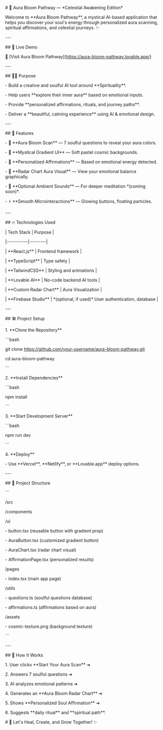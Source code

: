 \# 🌸 Aura Bloom Pathway — \*Celestial Awakening Edition\*

Welcome to \*\*Aura Bloom Pathway\*\*, a mystical AI-based application that helps you discover your soul's energy through personalized aura scanning, spiritual affirmations, and celestial journeys. ✨

\---

\## 🌟 Live Demo

🔗 \[Visit Aura Bloom Pathway\](https://aura-bloom-pathway.lovable.app/)

\---

\## 🧘‍♀️ Purpose

\- Build a creative and soulful AI tool around \*\*Spirituality\*\*.

\- Help users \*\*explore their inner aura\*\* based on emotional inputs.

\- Provide \*\*personalized affirmations, rituals, and journey paths\*\*.

\- Deliver a \*\*beautiful, calming experience\*\* using AI & emotional design.

\---

\## 🎨 Features

\- 🌈 \*\*Aura Bloom Scan\*\* — 7 soulful questions to reveal your aura colors.

\- 🎨 \*\*Mystical Gradient UI\*\* — Soft pastel cosmic backgrounds.

\- 💬 \*\*Personalized Affirmations\*\* — Based on emotional energy detected.

\- 🌌 \*\*Radar Chart Aura Visual\*\* — View your emotional balance graphically.

\- 🎵 \*\*Optional Ambient Sounds\*\* — For deeper meditation \*(coming soon)\*.

\- ⚡ \*\*Smooth Microinteractions\*\* — Glowing buttons, floating particles.

\---

\## 🔥 Technologies Used

| Tech Stack | Purpose |

|:----------|:--------|

| \*\*React.js\*\* | Frontend framework |

| \*\*TypeScript\*\* | Type safety |

| \*\*TailwindCSS\*\* | Styling and animations |

| \*\*Lovable AI\*\* | No-code backend AI tools |

| \*\*Custom Radar Chart\*\* | Aura Visualization |

| \*\*Firebase Studio\*\* | \*(optional, if used)\* User authentication, database |

\---

\## 🛠️ Project Setup

1\. \*\*Clone the Repository\*\*

\`\`\`bash

git clone https://github.com/your-username/aura-bloom-pathway.git

cd aura-bloom-pathway

\`\`\`

2\. \*\*Install Dependencies\*\*

\`\`\`bash

npm install

\`\`\`

3\. \*\*Start Development Server\*\*

\`\`\`bash

npm run dev

\`\`\`

4\. \*\*Deploy\*\*

\- Use \*\*Vercel\*\*, \*\*Netlify\*\*, or \*\*Lovable.app\*\* deploy options.

\---

\## 📂 Project Structure

\`\`\`

/src

/components

/ui

\- button.tsx (reusable button with gradient prop)

\- AuraButton.tsx (customized gradient button)

\- AuraChart.tsx (radar chart visual)

\- AffirmationPage.tsx (personalized results)

/pages

\- index.tsx (main app page)

/utils

\- questions.ts (soulful questions database)

\- affirmations.ts (affirmations based on aura)

/assets

\- cosmic-texture.png (background texture)

\`\`\`

\---

\## 🧠 How It Works

1\. User clicks \*\*Start Your Aura Scan\*\* ➔

2\. Answers 7 soulful questions ➔

3\. AI analyzes emotional patterns ➔

4\. Generates an \*\*Aura Bloom Radar Chart\*\* ➔

5\. Shows \*\*Personalized Soul Affirmation\*\* ➔

6\. Suggests \*\*daily ritual\*\* and \*\*spiritual path\*\*.

\# 🙌 Let's Heal, Create, and Grow Together! ✨
